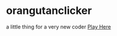 # orangutanclicker
a little thing for a very new coder
[Play Here](https://chasontop.github.io/orangutanclicker/)

